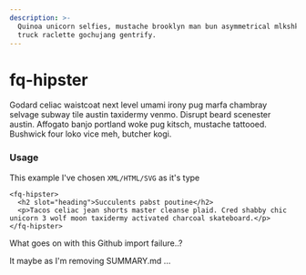```yaml
---
description: >-
  Quinoa unicorn selfies, mustache brooklyn man bun asymmetrical mlkshk food
  truck raclette gochujang gentrify.
---
```


# fq-hipster

Godard celiac waistcoat next level umami irony pug marfa chambray selvage subway tile austin taxidermy venmo. Disrupt beard scenester austin. Affogato banjo portland woke pug kitsch, mustache tattooed. Bushwick four loko vice meh, butcher kogi.

### Usage

This example I've chosen `XML/HTML/SVG` as it's type

```markup
<fq-hipster>
  <h2 slot="heading">Succulents pabst poutine</h2>
  <p>Tacos celiac jean shorts master cleanse plaid. Cred shabby chic unicorn 3 wolf moon taxidermy activated charcoal skateboard.</p>
</fq-hipster>
```

What goes on with this Github import failure..?

It maybe as I'm removing SUMMARY.md ...

